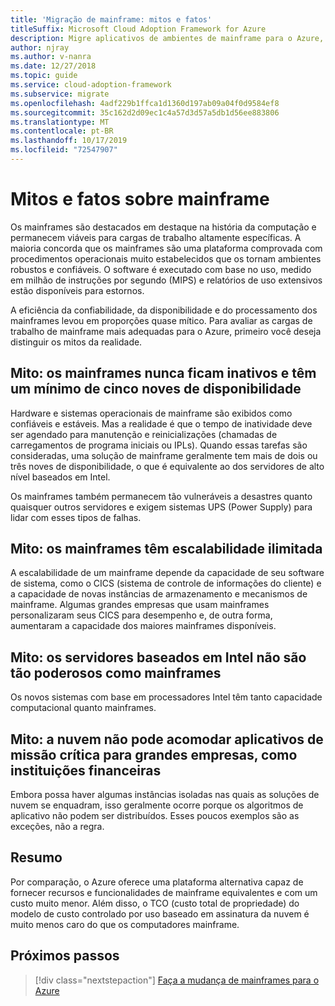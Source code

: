 ```yaml
---
title: 'Migração de mainframe: mitos e fatos'
titleSuffix: Microsoft Cloud Adoption Framework for Azure
description: Migre aplicativos de ambientes de mainframe para o Azure, uma infraestrutura comprovada, altamente disponível e escalonável para sistemas que atualmente são executados em mainframes.
author: njray
ms.author: v-nanra
ms.date: 12/27/2018
ms.topic: guide
ms.service: cloud-adoption-framework
ms.subservice: migrate
ms.openlocfilehash: 4adf229b1ffca1d1360d197ab09a04f0d9584ef8
ms.sourcegitcommit: 35c162d2d09ec1c4a57d3d57a5db1d56ee883806
ms.translationtype: MT
ms.contentlocale: pt-BR
ms.lasthandoff: 10/17/2019
ms.locfileid: "72547907"
---
```

# <a name="mainframe-myths-and-facts"></a>Mitos e fatos sobre mainframe

Os mainframes são destacados em destaque na história da computação e permanecem viáveis para cargas de trabalho altamente específicas. A maioria concorda que os mainframes são uma plataforma comprovada com procedimentos operacionais muito estabelecidos que os tornam ambientes robustos e confiáveis. O software é executado com base no uso, medido em milhão de instruções por segundo (MIPS) e relatórios de uso extensivos estão disponíveis para estornos.

A eficiência da confiabilidade, da disponibilidade e do processamento dos mainframes levou em proporções quase mítico. Para avaliar as cargas de trabalho de mainframe mais adequadas para o Azure, primeiro você deseja distinguir os mitos da realidade.

## <a name="myth-mainframes-never-go-down-and-have-a-minimum-of-five-9s-of-availability"></a>Mito: os mainframes nunca ficam inativos e têm um mínimo de cinco noves de disponibilidade

Hardware e sistemas operacionais de mainframe são exibidos como confiáveis e estáveis. Mas a realidade é que o tempo de inatividade deve ser agendado para manutenção e reinicializações (chamadas de carregamentos de programa iniciais ou IPLs). Quando essas tarefas são consideradas, uma solução de mainframe geralmente tem mais de dois ou três noves de disponibilidade, o que é equivalente ao dos servidores de alto nível baseados em Intel.

Os mainframes também permanecem tão vulneráveis a desastres quanto quaisquer outros servidores e exigem sistemas UPS (Power Supply) para lidar com esses tipos de falhas.

## <a name="myth-mainframes-have-limitless-scalability"></a>Mito: os mainframes têm escalabilidade ilimitada

A escalabilidade de um mainframe depende da capacidade de seu software de sistema, como o CICS (sistema de controle de informações do cliente) e a capacidade de novas instâncias de armazenamento e mecanismos de mainframe. Algumas grandes empresas que usam mainframes personalizaram seus CICS para desempenho e, de outra forma, aumentaram a capacidade dos maiores mainframes disponíveis.

## <a name="myth-intel-based-servers-are-not-as-powerful-as-mainframes"></a>Mito: os servidores baseados em Intel não são tão poderosos como mainframes

Os novos sistemas com base em processadores Intel têm tanto capacidade computacional quanto mainframes.

## <a name="myth-the-cloud-cant-accommodate-mission-critical-applications-for-large-companies-such-as-financial-institutions"></a>Mito: a nuvem não pode acomodar aplicativos de missão crítica para grandes empresas, como instituições financeiras

Embora possa haver algumas instâncias isoladas nas quais as soluções de nuvem se enquadram, isso geralmente ocorre porque os algoritmos de aplicativo não podem ser distribuídos. Esses poucos exemplos são as exceções, não a regra.

## <a name="summary"></a>Resumo

Por comparação, o Azure oferece uma plataforma alternativa capaz de fornecer recursos e funcionalidades de mainframe equivalentes e com um custo muito menor. Além disso, o TCO (custo total de propriedade) do modelo de custo controlado por uso baseado em assinatura da nuvem é muito menos caro do que os computadores mainframe.

## <a name="next-steps"></a>Próximos passos

> [!div class="nextstepaction"]
> [Faça a mudança de mainframes para o Azure](./migration-strategies.md)

